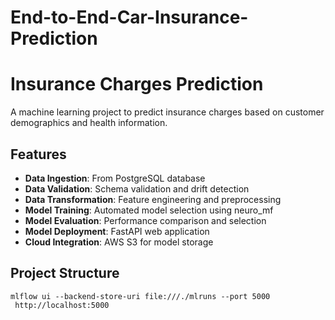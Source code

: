 # End-to-End-Car-Insurance-Prediction
# Insurance Charges Prediction

A machine learning project to predict insurance charges based on customer demographics and health information.

## Features

- **Data Ingestion**: From PostgreSQL database
- **Data Validation**: Schema validation and drift detection
- **Data Transformation**: Feature engineering and preprocessing
- **Model Training**: Automated model selection using neuro_mf
- **Model Evaluation**: Performance comparison and selection
- **Model Deployment**: FastAPI web application
- **Cloud Integration**: AWS S3 for model storage

## Project Structure



```
mlflow ui --backend-store-uri file:///./mlruns --port 5000
 http://localhost:5000 

 ````
